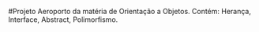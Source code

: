 #Projeto Aeroporto da matéria de Orientação a Objetos. Contém: Herança, Interface, Abstract, Polimorfismo.
